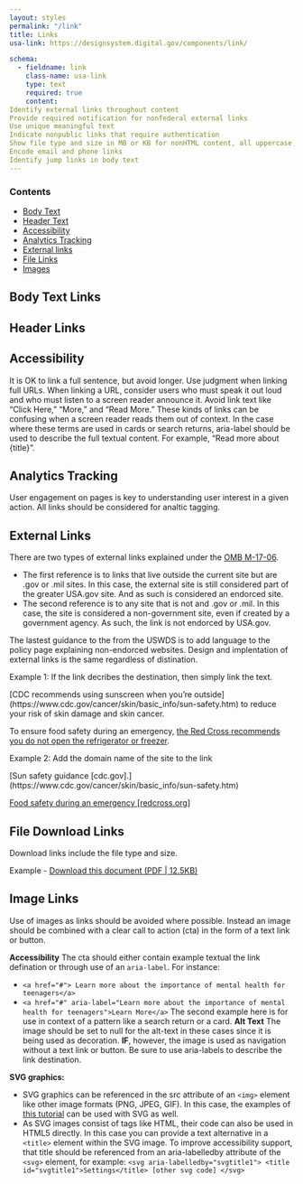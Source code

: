 ```yaml
---
layout: styles
permalink: "/link"
title: Links
usa-link: https://designsystem.digital.gov/components/link/

schema: 
  - fieldname: link
    class-name: usa-link
    type: text
    required: true
    content: 
Identify external links throughout content
Provide required notification for nonfederal external links
Use unique meaningful text
Indicate nonpublic links that require authentication
Show file type and size in MB or KB for nonHTML content, all uppercase, comma for separator 
Encode email and phone links
Identify jump links in body text
---
```



### Contents
- [Body Text](#body)
- [Header Text](#header)
- [Accessibility](#acc)
- [Analytics Tracking](#tracking)
- [External links](#ext)
- [File Links](#files)
- [Images](#image)

<a name="body"></a>
## Body Text Links

<a name="header"></a>
## Header Links

<a name="acc"></a>
## Accessibility

It is OK to link a full sentence, but avoid longer.
Use judgment when linking full URLs. When linking a URL, consider users who must speak it out loud and who must listen to a screen reader announce it.
Avoid link text like “Click Here,” “More,” and “Read More.” These kinds of links can be confusing when a screen reader reads them out of context.
In the case where these terms are used in cards or search returns, aria-label should be used to describe the full textual content. For example, “Read more about {title}”.

<a name="tracking"></a>
## Analytics Tracking 
User engagement on pages is key to understanding user interest in a given action. All links should be considered for analtic tagging.

<a name="ext"></a>
## External Links
There are two types of external links explained under the [OMB M-17-06](https://digital.gov/resources/required-web-content-and-links/#external-links). 
- The first reference is to links that live outside the current site but are .gov or .mil sites. In this case, the external site is still considered part of the greater USA.gov site. And as such is considered an endorced site. 
- The second reference is to any site that is not and .gov or .mil. In this case, the site is considered a non-government site, even if created by a government agency. As such, the link is not endorced by USA.gov. 

The lastest guidance to the from the USWDS is to add language to the policy page explaining non-endorced websites. Design and implentation of external links is the same regardless of distination. 

Example 1: If the link decribes the destination, then simply link the text.

<div class="quote"  markdown="1">
[CDC recommends using sunscreen when you’re outside](https://www.cdc.gov/cancer/skin/basic_info/sun-safety.htm) to reduce your risk of skin damage and skin cancer.

To ensure food safety during an emergency, [the Red Cross recommends you do not open the refrigerator or freezer](https://www.redcross.org/get-help/how-to-prepare-for-emergencies/types-of-emergencies/food-safety.html).
</div>

Example 2: Add the domain name of the site to the link

<div class="quote"  markdown="1">
[Sun safety guidance [cdc.gov].](https://www.cdc.gov/cancer/skin/basic_info/sun-safety.htm)

[Food safety during an emergency [redcross.org]](https://www.redcross.org/get-help/how-to-prepare-for-emergencies/types-of-emergencies/food-safety.html)
</div>

<a name="files"></a>
## File Download Links
Download links include the file type and size.

Example - <a href="">Download this document (PDF | 12.5KB)</a>

<a name="image"></a>
## Image Links
Use of images as links should be avoided where possible. Instead an image should be combined with a clear call to action (cta) in the form of a text link or button.

**Accessibility**
The cta should either contain example textual the link defination or through use of an `aria-label`.
For instance:
- `<a href="#"> Learn more about the importance of mental health for teenagers</a>`
- `<a href="#" aria-label="Learn more about the importance of mental health for teenagers">Learn More</a>`
The second example here is for use in context of a pattern like a search return or a card.
**Alt Text** The image should be set to null for the alt-text in these cases since it is being used as decoration.
**IF**, however, the image is used as navigation without a text link or button. Be sure to use aria-labels to describe the link destination.

**SVG graphics:**

- SVG graphics can be referenced in the src attribute of an `<img>` element like other image formats (PNG, JPEG, GIF). In this case, the examples of [this tutorial](https://www.w3.org/WAI/tutorials/images/) can be used with SVG as well.
- As SVG images consist of tags like HTML, their code can also be used in HTML5 directly. In this case you can provide a text alternative in a `<title>` element within the SVG image. To improve accessibility support, that title should be referenced from an aria-labelledby attribute of the `<svg>` element, for example: `<svg aria-labelledby="svgtitle1"> <title id="svgtitle1">Settings</title> [other svg code] </svg>`